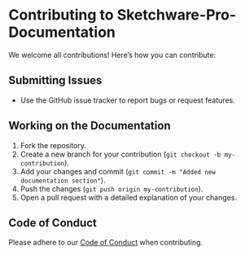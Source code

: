 # Contributing to Sketchware-Pro-Documentation

We welcome all contributions! Here’s how you can contribute:

## Submitting Issues
- Use the GitHub issue tracker to report bugs or request features.

## Working on the Documentation
1. Fork the repository.
2. Create a new branch for your contribution (`git checkout -b my-contribution`).
3. Add your changes and commit (`git commit -m "Added new documentation section"`).
4. Push the changes (`git push origin my-contribution`).
5. Open a pull request with a detailed explanation of your changes.

## Code of Conduct
Please adhere to our [Code of Conduct](CODE_OF_CONDUCT.md) when contributing.
